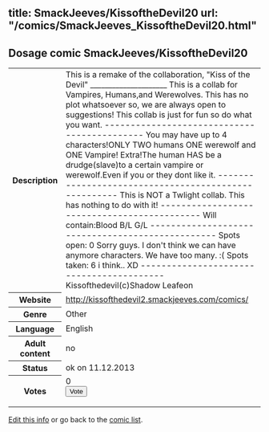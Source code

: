 title: SmackJeeves/KissoftheDevil20
url: "/comics/SmackJeeves_KissoftheDevil20.html"
---
Dosage comic SmackJeeves/KissoftheDevil20
-----------------------------------------

<p id="msg"></p>
<script type="text/javascript">
if (window.location.search === '?edit_info_mail=sent_ok') {
  var elem = document.getElementById("msg");
  elem.innerHTML = 'Edited information sucessfully sent for review, which is usually done daily. Thanks!';
  elem.className = 'ok';
}
</script>
<table class="comicinfo">
<tr>
<th>Description</th><td>This is a remake of the collaboration, &quot;Kiss of the Devil&quot; _____________________ This is a collab for Vampires, Humans,and Werewolves. This has no plot whatsoever so, we are always open to suggestions! This collab is just for fun so do what you want. -------------------------------------------- You may have up to 4 characters!ONLY TWO humans ONE werewolf and ONE Vampire! Extra!The human HAS be a drudge(slave)to a certain vampire or werewolf.Even if you or they dont like it. ----------------------------------------------------- This is NOT a Twlight collab. This has nothing to do with it! -------------------------------------------- Will contain:Blood B/L G/L ------------------------------------------------- Spots open: 0 Sorry guys. I don't think we can have anymore characters. We have too many. :( Spots taken: 6 i think.. XD ----------------------------------------- Kissofthedevil(c)Shadow Leafeon</td>
</tr>
<tr>
<th>Website</th><td><a href="http://kissofthedevil2.smackjeeves.com/comics/">http://kissofthedevil2.smackjeeves.com/comics/</a></td>
</tr>
<tr>
<th>Genre</th><td>Other</td>
</tr>
<tr>
<th>Language</th><td>English</td>
</tr>
<tr>
<th>Adult content</th><td>no</td>
</tr>
<tr>
<th>Status</th><td>ok on 11.12.2013</td>
</tr>
<tr>
<th>Votes</th><td>0
<form action="http://gaecounter.appspot.com/count/" method="POST">
<input name="name" type="hidden" value="SmackJeeves_KissoftheDevil20"/>
<input name="uid" type="hidden" id="voteuid" value=""/>
<input type="submit" value="Vote"/>
</form>
</td>
</tr>
</table>
<script type="text/javascript">
var ua = navigator.userAgent;
document.getElementById("voteuid").value = ua.replace(/[^a-zA-Z0-9\._:]/g , "_");;
</script>

[Edit this info](SmackJeeves_KissoftheDevil20_edit.html) or go back to the [comic list](../comic-index.html).
